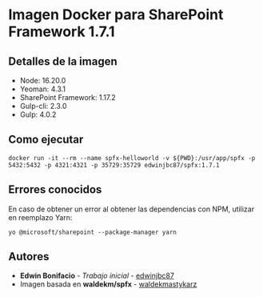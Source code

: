 # Imagen Docker para SharePoint Framework 1.7.1

## Detalles de la imagen
* Node: 16.20.0
* Yeoman: 4.3.1
* SharePoint Framework: 1.17.2
* Gulp-cli: 2.3.0
* Gulp: 4.0.2

## Como ejecutar
```
docker run -it --rm --name spfx-helloworld -v ${PWD}:/usr/app/spfx -p 5432:5432 -p 4321:4321 -p 35729:35729 edwinjbc87/spfx:1.7.1
```

## Errores conocidos
En caso de obtener un error al obtener las dependencias con NPM, utilizar en reemplazo Yarn: 
```
yo @microsoft/sharepoint --package-manager yarn
```

## Autores
* **Edwin Bonifacio** - *Trabajo inicial* - [edwinjbc87](https://github.com/edwinjbc87)
* Imagen basada en **waldekm/spfx** - [waldekmastykarz](https://github.com/waldekmastykarz)
